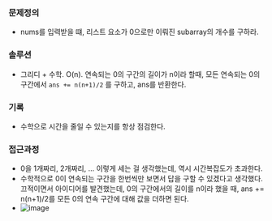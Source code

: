 ### 문제정의
- nums를 입력받을 떄, 리스트 요소가 0으로만 이뤄진 subarray의 개수를 구하라. 
### 솔루션
- 그리디 + 수학. O(n). 연속되는 0의 구간의 길이가 n이라 할때, 모든 연속되는 0의 구간에서 `ans += n(n+1)/2` 를 구하고, ans를 반환한다.
### 기록
- 수학으로 시간을 줄일 수 있는지를 항상 점검한다. 
### 접근과정
- 0을 1개짜리, 2개짜리, ... 이렇게 세는 걸 생각했는데, 역시 시간복잡도가 초과한다. 
- 수학적으로 0이 연속되는 구간을 한번씩만 보면서 답을 구할 수 있겠다고 생각했다. 끄적이면서 아이디어를 발견했는데, 0의 구간에서의 길이를 n이라 했을 때, ans += n(n+1)/2를 모든 0의 연속 구간에 대해 값을 더하면 된다.   
- ![image](https://user-images.githubusercontent.com/16419202/226694011-cca9897e-f386-424b-a3dc-4dfb62880c75.png)
